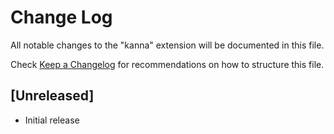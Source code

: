 # Change Log

All notable changes to the "kanna" extension will be documented in this file.

Check [Keep a Changelog](http://keepachangelog.com/) for recommendations on how to structure this file.

## [Unreleased]

- Initial release